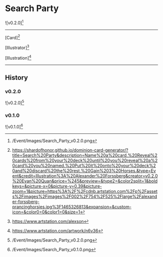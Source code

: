 # Search Party

![v0.2.0][^v0.2.0]

---

[Card][^Card]

[Illustrator][^Illustrator]

[Illustration][^Illustration]

---

## History

### v0.2.0

![v0.2.0][^v0.2.0]

### v0.1.0

![v0.1.0][^v0.1.0]

[^v0.1.0]: /Event/Images/Search_Party_v0.1.0.png
[^v0.2.0]: /Event/Images/Search_Party_v0.2.0.png
[^Card]: https://shardofhonor.github.io/dominion-card-generator/?title=Search%20Party&description=Name%20a%20card.%20Reveal%20cards%20from%20your%20deck%20until%20you%20reveal%20a%20card%20you%20named.%20Put%20it%20onto%20your%20deck%20and%20discard%20the%20rest.%20Gain%203%20Horses.&type=Event&credit=Illustration%3A%20Alexander%20Forssberg&creator=v0.2.0%20Evan%20Quan&price=%245&preview=&type2=&color2split=1&boldkeys=&picture-x=0&picture-y=0.39&picture-zoom=1&picture=https%3A%2F%2Fcdnb.artstation.com%2Fp%2Fassets%2Fimages%2Fimages%2F002%2F754%2F525%2Flarge%2Falexander-forssberg-prancinghorsies.jpg%3F1465326813&expansion=&custom-icon=&color0=0&color1=0&size=1
[^Illustrator]: https://www.artstation.com/alexson
[^Illustration]: https://www.artstation.com/artwork/n6v36
